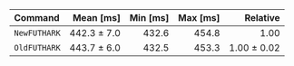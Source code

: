 | Command | Mean [ms] | Min [ms] | Max [ms] | Relative |
|:---|---:|---:|---:|---:|
| `NewFUTHARK` | 442.3 ± 7.0 | 432.6 | 454.8 | 1.00 |
| `OldFUTHARK` | 443.7 ± 6.0 | 432.5 | 453.3 | 1.00 ± 0.02 |
